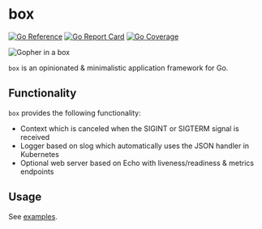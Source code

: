 # box

[![Go Reference](https://pkg.go.dev/badge/github.com/mycreepy/box.svg)](https://pkg.go.dev/github.com/mycreepy/box)
[![Go Report Card](https://goreportcard.com/badge/github.com/mycreepy/box?style=flat-square)](https://goreportcard.com/report/github.com/mycreepy/box)
[![Go Coverage](https://github.com/mycreepy/box/wiki/coverage.svg)](https://raw.githack.com/wiki/mycreepy/box/coverage.html)

![Gopher in a box](https://i.ibb.co/wzgHfC1/box-gopher.png)

`box` is an opinionated & minimalistic application framework for Go.

## Functionality

`box` provides the following functionality:

* Context which is canceled when the SIGINT or SIGTERM signal is received
* Logger based on slog which automatically uses the JSON handler in Kubernetes
* Optional web server based on Echo with liveness/readiness & metrics endpoints

## Usage

See [examples](examples/main.go).
